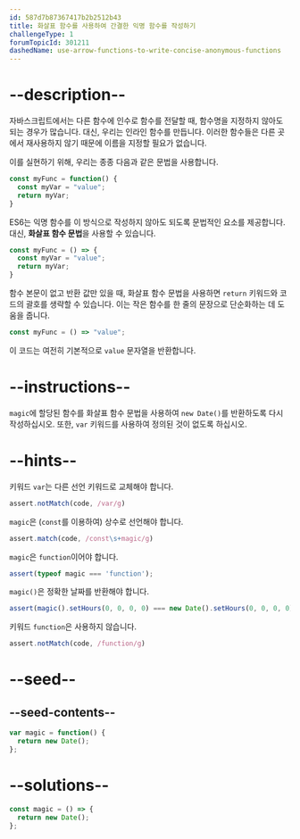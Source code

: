 ```yaml
---
id: 587d7b87367417b2b2512b43
title: 화살표 함수를 사용하여 간결한 익명 함수를 작성하기
challengeType: 1
forumTopicId: 301211
dashedName: use-arrow-functions-to-write-concise-anonymous-functions
---
```


# --description--

자바스크립트에서는 다른 함수에 인수로 함수를 전달할 때, 함수명을 지정하지 않아도 되는 경우가 많습니다. 대신, 우리는 인라인 함수를 만듭니다. 이러한 함수들은 다른 곳에서 재사용하지 않기 때문에 이름을 지정할 필요가 없습니다.

이를 실현하기 위해, 우리는 종종 다음과 같은 문법을 사용합니다.

```js
const myFunc = function() {
  const myVar = "value";
  return myVar;
}
```

ES6는 익명 함수를 이 방식으로 작성하지 않아도 되도록 문법적인 요소를 제공합니다. 대신, **화살표 함수 문법**을 사용할 수 있습니다.

```js
const myFunc = () => {
  const myVar = "value";
  return myVar;
}
```

함수 본문이 없고 반환 값만 있을 때, 화살표 함수 문법을 사용하면 `return` 키워드와 코드의 괄호를 생략할 수 있습니다. 이는 작은 함수를 한 줄의 문장으로 단순화하는 데 도움을 줍니다.

```js
const myFunc = () => "value";
```

이 코드는 여전히 기본적으로 `value` 문자열을 반환합니다.

# --instructions--

`magic`에 할당된 함수를 화살표 함수 문법을 사용하여 `new Date()`를 반환하도록 다시 작성하십시오. 또한, `var` 키워드를 사용하여 정의된 것이 없도록 하십시오.

# --hints--

키워드 `var`는 다른 선언 키워드로 교체해야 합니다.

```js
assert.notMatch(code, /var/g)
```

`magic`은 (`const`를 이용하여) 상수로 선언해야 합니다.

```js
assert.match(code, /const\s+magic/g)
```

`magic`은 `function`이어야 합니다.

```js
assert(typeof magic === 'function');
```

`magic()`은 정확한 날짜를 반환해야 합니다.

```js
assert(magic().setHours(0, 0, 0, 0) === new Date().setHours(0, 0, 0, 0));
```

키워드 `function`은 사용하지 않습니다.

```js
assert.notMatch(code, /function/g)
```

# --seed--

## --seed-contents--

```js
var magic = function() {
  return new Date();
};
```

# --solutions--

```js
const magic = () => {
  return new Date();
};
```
